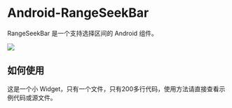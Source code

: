 # Android-RangeSeekBar

RangeSeekBar 是一个支持选择区间的 Android 组件。

![](https://raw.githubusercontent.com/liamwang/Android-RangeSeekBar/demo.gif)

## 如何使用

这是一个小 Widget，只有一个文件，只有200多行代码，使用方法请直接查看示例代码或源文件。
